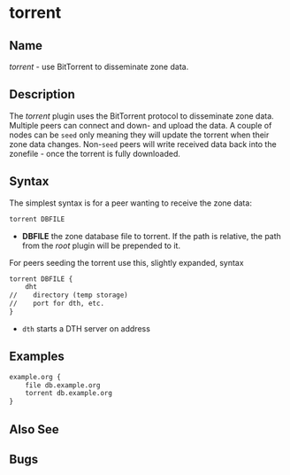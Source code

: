# torrent

## Name

*torrent* - use BitTorrent to disseminate zone data.

## Description

The *torrent* plugin uses the BitTorrent protocol to disseminate zone data. Multiple peers can
connect and down- and upload the data. A couple of nodes can be `seed` only meaning they will update
the torrent when their zone data changes. Non-`seed` peers will write received data back into the
zonefile - once the torrent is fully downloaded.

## Syntax

The simplest syntax is for a peer wanting to receive the zone data:

~~~ txt
torrent DBFILE
~~~

*  **DBFILE** the zone database file to torrent. If the path is relative, the path from the
   *root* plugin will be prepended to it.

For peers seeding the torrent use this, slightly expanded, syntax

~~~ txt
torrent DBFILE {
    dht
//    directory (temp storage)
//    port for dth, etc.
}
~~~

* `dth` starts a DTH server on address

## Examples

~~~ txt
example.org {
    file db.example.org
    torrent db.example.org
}
~~~

## Also See

## Bugs
